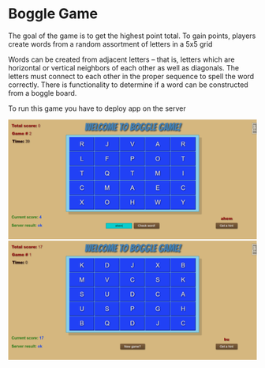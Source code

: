 # Boggle Game

The goal of the game is to get the highest point total. To gain points, players create words from a random assortment of letters in a 5x5 grid

Words can be created from adjacent letters – that is, letters which are horizontal or vertical neighbors of each other as well as diagonals. 
The letters must connect to each other in the proper sequence to spell the word correctly. 
There is functionality to determine if a word can be constructed from a boggle board.

To run this game you have to deploy app on the server

<img src="https://raw.githubusercontent.com/Spartak-Belov-Floresku/img-jg/main/boggle_1.png">


<img src="https://raw.githubusercontent.com/Spartak-Belov-Floresku/img-jg/main/boggle_2.png">
